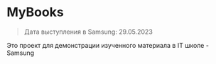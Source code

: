 # MyBooks

> Дата выступления в Samsung: 29.05.2023

Это проект для демонстрации изученного материала в IT школе - Samsung
